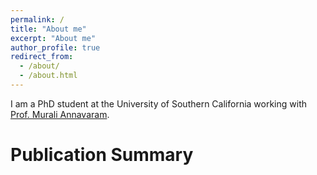 ```yaml
---
permalink: /
title: "About me"
excerpt: "About me"
author_profile: true
redirect_from: 
  - /about/
  - /about.html
---
```


I am a PhD student at the University of Southern California working with [Prof. Murali Annavaram](http://scip-lab.usc.edu/).

# Publication Summary

